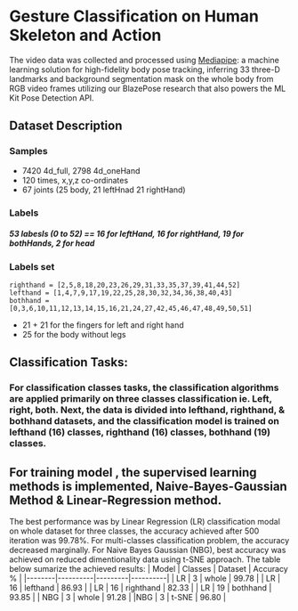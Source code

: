 # Gesture Classification on Human Skeleton and Action

The video data was collected and processed using [Mediapipe](https://google.github.io/mediapipe/): a machine learning solution for high-fidelity body pose tracking, inferring 33 three-D landmarks and background segmentation mask on the whole body from RGB video frames utilizing our BlazePose research that also powers the ML Kit Pose Detection API.

## Dataset Description

### Samples
- 7420 4d_full,  2798 4d_oneHand
- 120 times, x,y,z co-ordinates
- 67 joints (25 body, 21 leftHnad 21 rightHand)

### Labels
##### 53 labesls (0 to 52) == 16 for leftHand, 16 for rightHand, 19 for bothHands, 2 for head

### Labels set
`righthand = [2,5,8,18,20,23,26,29,31,33,35,37,39,41,44,52]` \
`lefthand = [1,4,7,9,17,19,22,25,28,30,32,34,36,38,40,43]` \
`bothhand = [0,3,6,10,11,12,13,14,15,16,21,24,27,42,45,46,47,48,49,50,51]`

- 21 + 21 for the fingers for left and right hand
- 25 for the body without legs

## Classification Tasks:

### For classification classes tasks, the classification algorithms are applied primarily on three classes classification ie. Left, right, both. Next, the data is divided into lefthand, righthand, & bothhand datasets, and the classification model is trained on lefthand (16) classes, righthand (16) classes, bothhand (19) classes.  

## For training model , the  supervised learning methods is implemented, Naive-Bayes-Gaussian Method & Linear-Regression method. 

The best performance was by Linear Regression (LR) classification modal on whole dataset for three classes, the accuracy achieved after 500 iteration was 99.78%. 
For multi-classes classification problem, the accuracy decreased marginally. For Naive Bayes Gaussian (NBG), best accuracy was achieved on reduced dimentionality data using t-SNE approach. The table below sumarize the achieved results: 
| Model | Classes | Dataset | Accuracy % | 
|--------|----------|---------|----------|
| LR | 3 | whole | 99.78 |
| LR | 16 | lefthand | 86.93 |
| LR | 16 | righthand | 82.33 | 
| LR | 19 | bothhand | 93.85 |
| NBG | 3 | whole | 91.28 | 
|NBG | 3 | t-SNE | 96.80 | 

